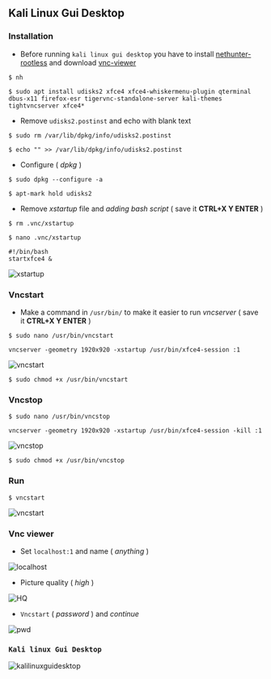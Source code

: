 ## Kali Linux Gui Desktop

### Installation

* Before running `kali linux gui desktop` you have to install [nethunter-rootless](../nethunter-rootless) and download [vnc-viewer](https://play.google.com/store/apps/details?id=com.realvnc.viewer.android)  

```
$ nh
```
```
$ sudo apt install udisks2 xfce4 xfce4-whiskermenu-plugin qterminal dbus-x11 firefox-esr tigervnc-standalone-server kali-themes tightvncserver xfce4*
```

* Remove `udisks2.postinst` and echo with blank text
```
$ sudo rm /var/lib/dpkg/info/udisks2.postinst
```
```
$ echo "" >> /var/lib/dpkg/info/udisks2.postinst
```

* Configure ( _dpkg_ )
```
$ sudo dpkg --configure -a
```
```
$ apt-mark hold udisks2
```

* Remove _xstartup_ file and _adding bash script_ ( save it __CTRL+X Y ENTER__ )
```
$ rm .vnc/xstartup
```
```
$ nano .vnc/xstartup
```

```
#!/bin/bash
startxfce4 &
```

![xstartup](https://i.ibb.co/8Y2RMD7/xstartup.jpg)

### Vncstart

* Make a command in `/usr/bin/` to make it easier to run _vncserver_ ( save it __CTRL+X Y ENTER__ )

```
$ sudo nano /usr/bin/vncstart
```

```
vncserver -geometry 1920x920 -xstartup /usr/bin/xfce4-session :1
```

![vncstart](https://i.ibb.co/xjWv5j4/vncstart.jpg)

```
$ sudo chmod +x /usr/bin/vncstart
```

### Vncstop

```
$ sudo nano /usr/bin/vncstop
```

```
vncserver -geometry 1920x920 -xstartup /usr/bin/xfce4-session -kill :1
```

![vncstop](https://i.ibb.co/k2ZRYK6/vncstop.jpg)

```
$ sudo chmod +x /usr/bin/vncstop
```

### Run

```
$ vncstart
```
![vncstart](https://i.ibb.co/7XV7P60/vncstart.jpg)

### Vnc viewer

* Set `localhost:1` and name ( _anything_ )

![localhost](https://i.ibb.co/MMycL11/lhost.jpg)

* Picture quality ( _high_ )

![HQ](https://i.ibb.co/FVjX5JF/hq.jpg)

* `Vncstart` ( _password_ ) and _continue_

![pwd](https://i.ibb.co/5kW182p/pwd.jpg)

### `Kali linux Gui Desktop`

![kalilinuxguidesktop](https://i.ibb.co/61K0Lck/kali-linux-gui-desktop.jpg)
